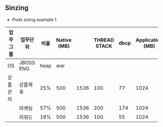 ## Sinzing

- Pods sizing example 1

| 업무그룹 | 업무단위      | 비율   | Native (MB) | | THREAD STACK | dbcp | Application (MB) | 합계   | 비고   |
| ---- | --------- | ---- | ----------- | ---- | ------------ | ---- | ---------------- | ---- | ---- | 
| OS   | JBOSS ENG | heap | war         |
| 상품관리 | 상품제휴      | 25%  | 500         | 1536         | 100  | 77               | 1024 | 500  | 3737 |  |
| | 마케팅  | 57%       | 500  | 1536        | 200          | 174  | 1024             | 500  | 3934 |  |
| | 리워드  | 18%       | 500  | 1536        | 100          | 55   | 1024             | 500  | 3715 |  |
